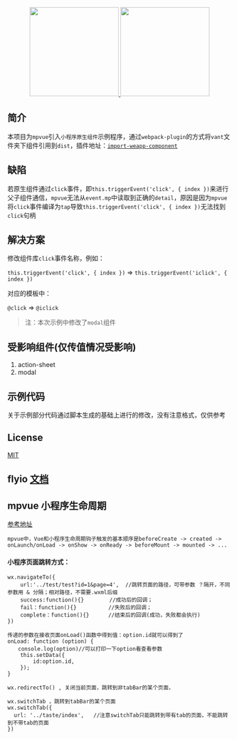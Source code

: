 <p align="center">
    <a href="http://mpvue.com/">
        <img width="200" src="http://mpvue.com/assets/logo.png">
    </a>
    <a href="https://youzan.github.io/vant/">
        <img width="200" src="https://img.yzcdn.cn/public_files/2017/12/18/fd78cf6bb5d12e2a119d0576bedfd230.png">
    </a>
</p>

## 简介
本项目为`mpvue`引入`小程序原生组件`示例程序，通过`webpack-plugin`的方式将`vant`文件夹下组件引用到`dist`，插件地址：[`import-weapp-component`](https://github.com/JJJYY/import-weapp-component)

## 缺陷
若原生组件通过`click`事件，即`this.triggerEvent('click', { index })`来进行父子组件通信，`mpvue`无法从`event.mp`中读取到正确的`detail`，原因是因为`mpvue`将`click`事件编译为`tap`导致`this.triggerEvent('click', { index })`无法找到`click`句柄

## 解决方案
修改组件库`click`事件名称，例如：

`this.triggerEvent('click', { index })` => `this.triggerEvent('iclick', { index })`

对应的模板中：

`@click` => `@iclick`

> 注：本次示例中修改了`modal`组件

## 受影响组件(仅传值情况受影响)
1. action-sheet
2. modal

## 示例代码
关于示例部分代码通过脚本生成的基础上进行的修改，没有注意格式，仅供参考

## License
[MIT](http://opensource.org/licenses/MIT)

## flyio [文档](https://wendux.github.io/dist/#/doc/flyio/compare)

## mpvue 小程序生命周期

[参考地址](http://imweb.io/topic/5b8f42127cd95ea863193599)

`mpvue中，Vue和小程序生命周期钩子触发的基本顺序是beforeCreate -> created -> onLaunch/onLoad -> onShow -> onReady -> beforeMount -> mounted -> ...`

#### 小程序页面跳转方式：
```$xslt
wx.navigateTo({
    url:'../test/test?id=1&page=4',  //跳转页面的路径，可带参数 ？隔开，不同参数用 & 分隔；相对路径，不需要.wxml后缀
    success:function(){}        //成功后的回调；
    fail：function(){}          //失败后的回调；
    complete：function(){}      //结束后的回调(成功，失败都会执行)
})

传递的参数在接收页面onLoad()函数中得到值：option.id就可以得到了
onLoad: function (option) {
　　console.log(option)//可以打印一下option看查看参数
    this.setData({
        id:option.id,
    });
}   
 
wx.redirectTo() , 关闭当前页面，跳转到非tabBar的某个页面，

wx.switchTab ，跳转到tabBar的某个页面
wx.switchTab({
  url: '../taste/index',   //注意switchTab只能跳转到带有tab的页面，不能跳转到不带tab的页面
})
```
